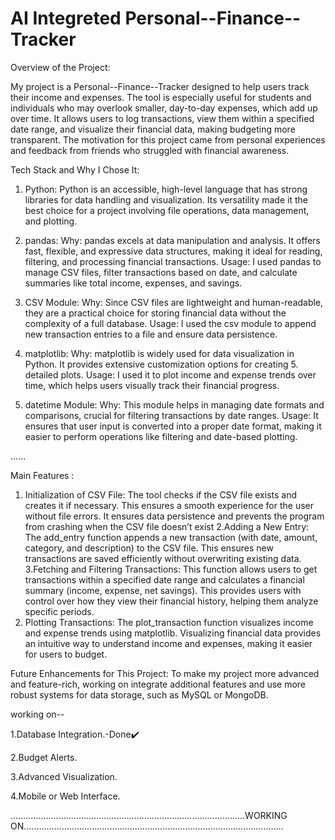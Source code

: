 ﻿# AI Integreted Personal--Finance--Tracker 
 
Overview of the Project:

My project is a Personal--Finance--Tracker designed to help users track their income and expenses. The tool is especially useful for students and individuals who may overlook smaller, day-to-day expenses, which add up over time. It allows users to log transactions, view them within a specified date range, and visualize their financial data, making budgeting more transparent. The motivation for this project came from personal experiences and feedback from friends who struggled with financial awareness.


Tech Stack and Why I Chose It:
1. Python:
Python is an accessible, high-level language that has strong libraries for data handling and visualization. Its versatility made it the best choice for a project involving file operations, data management, and plotting.

2. pandas:
Why: pandas excels at data manipulation and analysis. It offers fast, flexible, and expressive data structures, making it ideal for reading, filtering, and processing financial transactions.
Usage: I used pandas to manage CSV files, filter transactions based on date, and calculate summaries like total income, expenses, and savings.

3. CSV Module:
Why: Since CSV files are lightweight and human-readable, they are a practical choice for storing financial data without the complexity of a full database.
Usage: I used the csv module to append new transaction entries to a file and ensure data persistence.

4. matplotlib:
Why: matplotlib is widely used for data visualization in Python. It provides extensive customization options for creating 5. detailed plots.
Usage: I used it to plot income and expense trends over time, which helps users visually track their financial progress.

5. datetime Module:
Why: This module helps in managing date formats and comparisons, crucial for filtering transactions by date ranges.
Usage: It ensures that user input is converted into a proper date format, making it easier to perform operations like filtering and date-based plotting.



......

Main Features :

1. Initialization of CSV File:
 The tool checks if the CSV file exists and creates it if necessary. This ensures a smooth experience for the user without file errors.
It ensures data persistence and prevents the program from crashing when the CSV file doesn’t exist
2.Adding a New Entry:
The add_entry function appends a new transaction (with date, amount, category, and description) to the CSV file.
This ensures new transactions are saved efficiently without overwriting existing data.
3.Fetching and Filtering Transactions: This function allows users to get transactions within a specified date range and calculates a financial summary (income, expense, net savings).
 This provides users with control over how they view their financial history, helping them analyze specific periods.
4. Plotting Transactions:
The plot_transaction function visualizes income and expense trends using matplotlib.
Visualizing financial data provides an intuitive way to understand income and expenses, making it easier for users to budget.




Future Enhancements for This Project:
To make my project more advanced and feature-rich, working on integrate additional features and use more robust systems for data storage, such as MySQL or MongoDB.

working on--   

1.Database Integration.-Done✔️

2.Budget Alerts.

3.Advanced Visualization.

4.Mobile or Web Interface.


.............................................................................................WORKING ON.......................................................................................................

